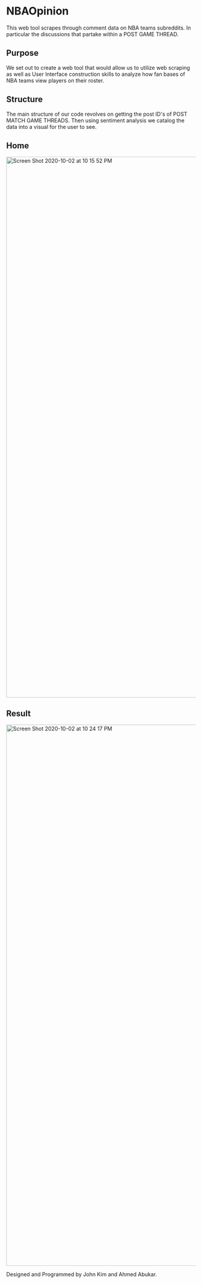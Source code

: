 # NBAOpinion
This web tool scrapes through comment data on NBA teams subreddits. In particular the discussions that partake within a POST GAME THREAD. 


## Purpose

  We set out to create a web tool that would allow us to utilize web scraping as well as User Interface construction skills to analyze how fan bases of NBA teams view players on their roster.
  
## Structure 
  The main structure of our code revolves on getting the post ID's of POST MATCH GAME THREADS. Then using sentiment analysis we catalog the data into a visual for the user to see.
  
## Home 
<img width="1436" alt="Screen Shot 2020-10-02 at 10 15 52 PM" src="https://user-images.githubusercontent.com/47199118/94981164-e333ec80-04fd-11eb-818c-be53c39d0dfa.png">

## Result
<img width="1437" alt="Screen Shot 2020-10-02 at 10 24 17 PM" src="https://user-images.githubusercontent.com/47199118/94981182-06f73280-04fe-11eb-8672-3b4aae0a90fa.png">

Designed and Programmed by John Kim and Ahmed Abukar. 
